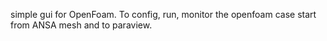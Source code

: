 simple gui for OpenFoam. 
To config, run, monitor the openfoam case start from ANSA mesh and to paraview.
